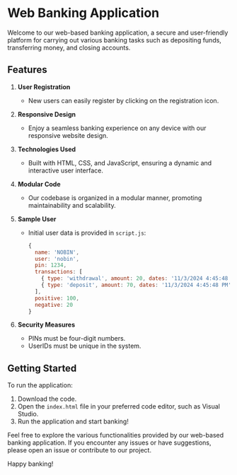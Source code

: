 
# Web Banking Application

Welcome to our web-based banking application, a secure and user-friendly platform for carrying out various banking tasks such as depositing funds, transferring money, and closing accounts.

## Features

1. **User Registration**
   - New users can easily register by clicking on the registration icon.

2. **Responsive Design**
   - Enjoy a seamless banking experience on any device with our responsive website design.

3. **Technologies Used**
   - Built with HTML, CSS, and JavaScript, ensuring a dynamic and interactive user interface.

4. **Modular Code**
   - Our codebase is organized in a modular manner, promoting maintainability and scalability.

5. **Sample User**
   - Initial user data is provided in `script.js`:
     ```javascript
     {
       name: 'NOBIN',
       user: 'nobin',
       pin: 1234,
       transactions: [
         { type: 'withdrawal', amount: 20, dates: '11/3/2024 4:45:48 PM', p: 'abhay' },
         { type: 'deposit', amount: 70, dates: '11/3/2024 4:45:48 PM', p: 'nobin' }
       ],
       positive: 100,
       negative: 20
     }
     ```

6. **Security Measures**
   - PINs must be four-digit numbers.
   - UserIDs must be unique in the system.

## Getting Started

To run the application:

1. Download the code.
2. Open the `index.html` file in your preferred code editor, such as Visual Studio.
3. Run the application and start banking!

Feel free to explore the various functionalities provided by our web-based banking application. If you encounter any issues or have suggestions, please open an issue or contribute to our project.

Happy banking!
